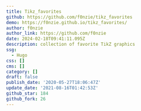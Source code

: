 ```yaml
---
title: Tikz_favorites
github: https://github.com/f0nzie/tikz_favorites
demo: https://f0nzie.github.io/tikz_favorites/
author: f0nzie
author_link: https://github.com/f0nzie
date: 2024-02-18T09:41:11.095Z
description: collection of favorite TikZ graphics
ssg:
  - Hugo
css: []
cms: []
category: []
draft: false
publish_date: '2020-05-27T18:06:47Z'
update_date: '2021-08-16T01:42:53Z'
github_star: 184
github_fork: 26
---
```

